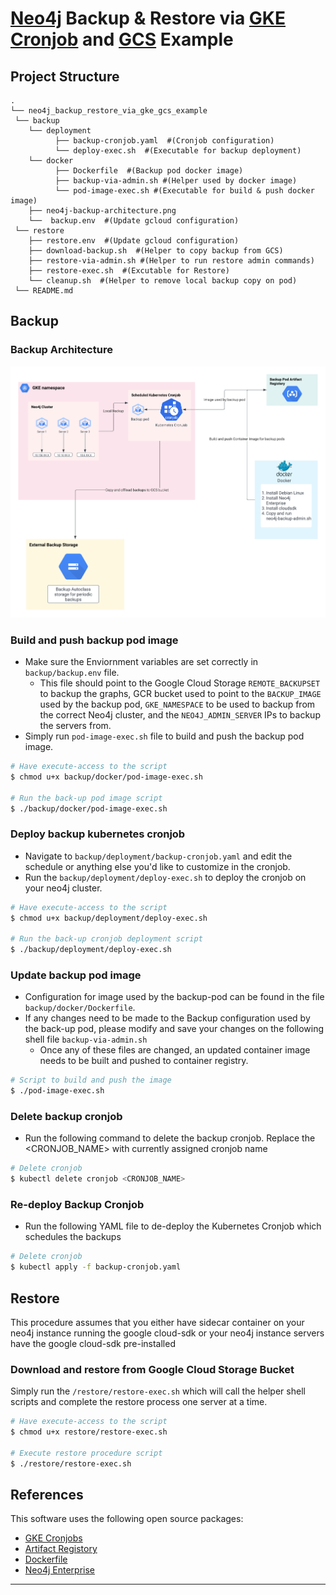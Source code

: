 
# [Neo4j](https://neo4j.com/developer/graph-database/) Backup & Restore via [GKE Cronjob](https://cloud.google.com/kubernetes-engine/docs/how-to/cronjobs) and [GCS](https://cloud.google.com/storage) Example


## Project Structure
```
.
└── neo4j_backup_restore_via_gke_gcs_example
 └── backup
    └── deployment 
          ├── backup-cronjob.yaml  #(Cronjob configuration)
          └── deploy-exec.sh  #(Executable for backup deployment)
    └── docker
          ├── Dockerfile  #(Backup pod docker image)
          ├── backup-via-admin.sh #(Helper used by docker image)
          └── pod-image-exec.sh #(Executable for build & push docker image)
    ├── neo4j-backup-architecture.png
    └──  backup.env  #(Update gcloud configuration)
 └── restore
    ├── restore.env  #(Update gcloud configuration)
    ├── download-backup.sh  #(Helper to copy backup from GCS)
    ├── restore-via-admin.sh #(Helper to run restore admin commands)
    ├── restore-exec.sh  #(Excutable for Restore)
    └── cleanup.sh  #(Helper to remove local backup copy on pod)
 └── README.md
```

## Backup

### Backup Architecture
![image info](./backup/neo4j-backup-architecture.png)

### Build and push backup pod image

* Make sure the Enviornment variables are set correctly in ```backup/backup.env``` file. 
  - This file should point to the Google Cloud Storage `REMOTE_BACKUPSET` to backup the graphs, GCR bucket used to point to the `BACKUP_IMAGE` used by the backup pod, `GKE_NAMESPACE` to be used to backup from the correct Neo4j cluster, and the `NEO4J_ADMIN_SERVER` IPs to backup the servers from.
* Simply run ```pod-image-exec.sh``` file to build and push the backup pod image.

```bash
# Have execute-access to the script
$ chmod u+x backup/docker/pod-image-exec.sh

# Run the back-up pod image script
$ ./backup/docker/pod-image-exec.sh
```

### Deploy backup kubernetes cronjob
* Navigate to ```backup/deployment/backup-cronjob.yaml``` and edit the schedule or anything else you'd like to customize in the cronjob.
* Run the ```backup/deployment/deploy-exec.sh``` to deploy the cronjob on your neo4j cluster.
```bash
# Have execute-access to the script
$ chmod u+x backup/deployment/deploy-exec.sh

# Run the back-up cronjob deployment script
$ ./backup/deployment/deploy-exec.sh
```


### Update backup pod image
* Configuration for image used by the backup-pod can be found in the file `backup/docker/Dockerfile`. 
* If any changes need to be made to the Backup configuration used by the back-up pod, please modify and save your changes on the following shell file `backup-via-admin.sh`
  - Once any of these files are changed, an updated container image needs to be built and pushed to container registry.

```bash
# Script to build and push the image
$ ./pod-image-exec.sh
```

### Delete backup cronjob
* Run the following command to delete the backup cronjob. Replace the <CRONJOB_NAME> with currently assigned cronjob name

```bash
# Delete cronjob
$ kubectl delete cronjob <CRONJOB_NAME>
```

### Re-deploy Backup Cronjob
* Run the following YAML file to de-deploy the Kubernetes Cronjob which schedules the backups

```bash
# Delete cronjob
$ kubectl apply -f backup-cronjob.yaml
```

## Restore

This procedure assumes that you either have sidecar container on your neo4j instance running the google cloud-sdk or your neo4j instance servers have the google cloud-sdk pre-installed

### Download and restore from Google Cloud Storage Bucket

Simply run the ```/restore/restore-exec.sh``` which will call the helper shell scripts and complete the restore process one server at a time.

```bash
# Have execute-access to the script
$ chmod u+x restore/restore-exec.sh

# Execute restore procedure script
$ ./restore/restore-exec.sh

```

## References

This software uses the following open source packages:

- [GKE Cronjobs](https://cloud.google.com/kubernetes-engine/docs/how-to/cronjobs)
- [Artifact Registory](https://cloud.google.com/artifact-registry)
- [Dockerfile](https://docs.docker.com/develop/develop-images/dockerfile_best-practices/)
- [Neo4j Enterprise](https://neo4j.com/licensing/)


---